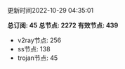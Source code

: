 更新时间2022-10-29 04:35:01

**总订阅: 45**
**总节点: 2272**
**有效节点: 439**
- v2ray节点: 256
- ss节点: 138
- trojan节点: 45
